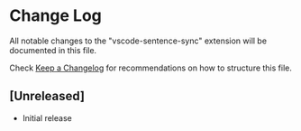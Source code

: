 # Change Log

All notable changes to the "vscode-sentence-sync" extension will be documented in this file.

Check [Keep a Changelog](http://keepachangelog.com/) for recommendations on how to structure this file.

## [Unreleased]

- Initial release